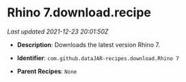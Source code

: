 # Rhino 7.download.recipe

_Last updated 2021-12-23 20:01:50Z_

- **Description**: Downloads the latest version Rhino 7.

- **Identifier**: `com.github.dataJAR-recipes.download.Rhino 7`

- **Parent Recipes**: `None`
